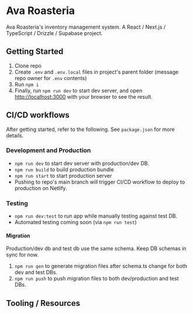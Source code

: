 # Ava Roasteria

Ava Roasteria's inventory management system. A React / Next.js / TypeScript / Drizzle / Supabase project.

## Getting Started

1. Clone repo
2. Create `.env` and `.env.local` files in project's parent folder (message repo owner for `.env` contents)
3. Run `npm i`
4. Finally, run `npm run dev` to start dev server, and open [http://localhost:3000](http://localhost:3000) with your browser to see the result.

## CI/CD workflows

After getting started, refer to the following. See `package.json` for more details.

### Development and Production

-   `npm run dev` to start dev server with production/dev DB.
-   `npm run build` to build production bundle
-   `npm run start` to start production server
-   Pushing to repo's main branch will trigger CI/CD workflow to deploy to production on Netlify.

### Testing

-   `npm run dev:test` to run app while manually testing against test DB.
-   Automated testing coming soon (via `npm run test`)

#### Migration

Production/dev db and test db use the same schema. Keep DB schemas in sync for now.

1. `npm run gen` to generate migration files after schema.ts change for both dev and test DBs.
2. `npm run push` to push migration files to both dev/production and test DBs.

## Tooling / Resources
